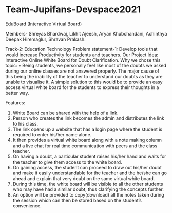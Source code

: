 # Team-Jupifans-Devspace2021
 EduBoard (Interactive Virtual Board)

Members-
Shreyas Bhardwaj,
Likhit Ajeesh,
Aryan Khubchandani,
Achinthya Deepak Hiremaglur,
Shravan Prakash.


Track-2: Education Technology
Problem statement-1: Develop tools that would increase Productivity for students and teachers.
Our Project Idea: Interactive Online White Board for Doubt Clarification.
Why we chose this topic:
•	Being students, we personally feel like most of the doubts we asked during our online classes are not answered properly. The major cause of this being the inability of the teacher to understand our doubts as they are unable to visualise it. A simple solution to this would be to provide an easy access virtual white board for the students to express their thoughts in a better way.

Features:
1.	White Board can be shared with the help of a link.
2.	Person who creates the link becomes the admin and distributes the link to his class.
3.	The link opens up a website that has a login page where the student is required to enter his/her name alone.
4.	 It then provides a virtual white board along with a note making column and a live chat for real time communication with peers and the class teacher.
5.	On having a doubt, a particular student raises his/her hand and waits for the teacher to give them access to the white board.
6.	On gaining access, the student can proceed to draw out his/her doubt and make it easily understandable for the teacher and the he/she can go ahead and explain that very doubt on the same virtual white board.
7.	During this time, the white board will be visible to all the other students who may have had a similar doubt, thus clarifying the concepts further.
8.	An option will be provided to copy(download) all the notes taken during the session which can then be stored based on the student’s convenience.
